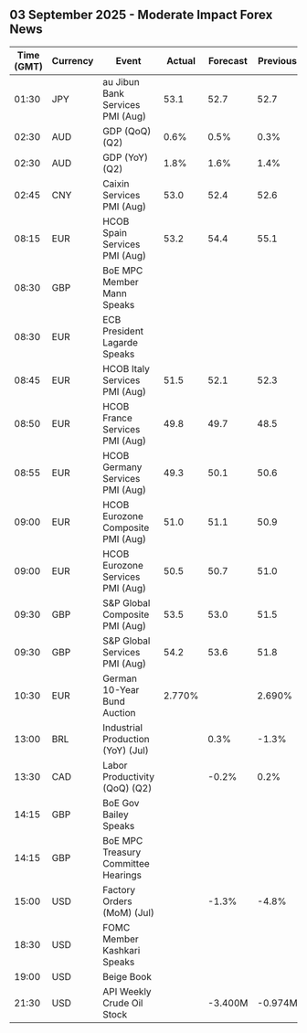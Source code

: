 ## 03 September 2025 - Moderate Impact Forex News

| Time (GMT) | Currency | Event | Actual | Forecast | Previous |
|------|----------|-------|--------|----------|----------|
| 01:30 | JPY | au Jibun Bank Services PMI (Aug) | 53.1 | 52.7 | 52.7 |
| 02:30 | AUD | GDP (QoQ) (Q2) | 0.6% | 0.5% | 0.3% |
| 02:30 | AUD | GDP (YoY) (Q2) | 1.8% | 1.6% | 1.4% |
| 02:45 | CNY | Caixin Services PMI (Aug) | 53.0 | 52.4 | 52.6 |
| 08:15 | EUR | HCOB Spain Services PMI (Aug) | 53.2 | 54.4 | 55.1 |
| 08:30 | GBP | BoE MPC Member Mann Speaks |  |  |  |
| 08:30 | EUR | ECB President Lagarde Speaks |  |  |  |
| 08:45 | EUR | HCOB Italy Services PMI (Aug) | 51.5 | 52.1 | 52.3 |
| 08:50 | EUR | HCOB France Services PMI (Aug) | 49.8 | 49.7 | 48.5 |
| 08:55 | EUR | HCOB Germany Services PMI (Aug) | 49.3 | 50.1 | 50.6 |
| 09:00 | EUR | HCOB Eurozone Composite PMI (Aug) | 51.0 | 51.1 | 50.9 |
| 09:00 | EUR | HCOB Eurozone Services PMI (Aug) | 50.5 | 50.7 | 51.0 |
| 09:30 | GBP | S&P Global Composite PMI (Aug) | 53.5 | 53.0 | 51.5 |
| 09:30 | GBP | S&P Global Services PMI (Aug) | 54.2 | 53.6 | 51.8 |
| 10:30 | EUR | German 10-Year Bund Auction | 2.770% |  | 2.690% |
| 13:00 | BRL | Industrial Production (YoY) (Jul) |  | 0.3% | -1.3% |
| 13:30 | CAD | Labor Productivity (QoQ) (Q2) |  | -0.2% | 0.2% |
| 14:15 | GBP | BoE Gov Bailey Speaks |  |  |  |
| 14:15 | GBP | BoE MPC Treasury Committee Hearings |  |  |  |
| 15:00 | USD | Factory Orders (MoM) (Jul) |  | -1.3% | -4.8% |
| 18:30 | USD | FOMC Member Kashkari Speaks |  |  |  |
| 19:00 | USD | Beige Book |  |  |  |
| 21:30 | USD | API Weekly Crude Oil Stock |  | -3.400M | -0.974M |
